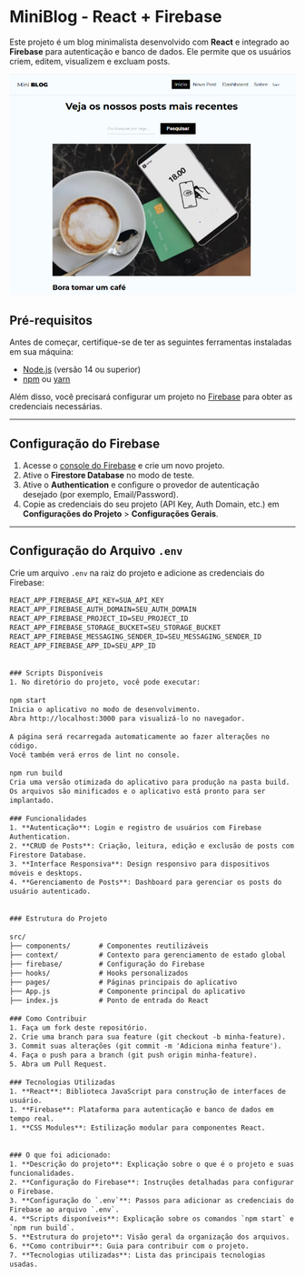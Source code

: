 # MiniBlog - React + Firebase

Este projeto é um blog minimalista desenvolvido com **React** e integrado ao **Firebase** para autenticação e banco de dados. Ele permite que os usuários criem, editem, visualizem e excluam posts.

![alt text](image.png)

## Pré-requisitos

Antes de começar, certifique-se de ter as seguintes ferramentas instaladas em sua máquina:

- [Node.js](https://nodejs.org/) (versão 14 ou superior)
- [npm](https://www.npmjs.com/) ou [yarn](https://yarnpkg.com/)

Além disso, você precisará configurar um projeto no [Firebase](https://firebase.google.com/) para obter as credenciais necessárias.

---

## Configuração do Firebase

1. Acesse o [console do Firebase](https://console.firebase.google.com/) e crie um novo projeto.
2. Ative o **Firestore Database** no modo de teste.
3. Ative o **Authentication** e configure o provedor de autenticação desejado (por exemplo, Email/Password).
4. Copie as credenciais do seu projeto (API Key, Auth Domain, etc.) em **Configurações do Projeto** > **Configurações Gerais**.

---

## Configuração do Arquivo `.env`

Crie um arquivo `.env` na raiz do projeto e adicione as credenciais do Firebase:

```env
REACT_APP_FIREBASE_API_KEY=SUA_API_KEY
REACT_APP_FIREBASE_AUTH_DOMAIN=SEU_AUTH_DOMAIN
REACT_APP_FIREBASE_PROJECT_ID=SEU_PROJECT_ID
REACT_APP_FIREBASE_STORAGE_BUCKET=SEU_STORAGE_BUCKET
REACT_APP_FIREBASE_MESSAGING_SENDER_ID=SEU_MESSAGING_SENDER_ID
REACT_APP_FIREBASE_APP_ID=SEU_APP_ID


### Scripts Disponíveis
1. No diretório do projeto, você pode executar:

npm start
Inicia o aplicativo no modo de desenvolvimento.
Abra http://localhost:3000 para visualizá-lo no navegador.

A página será recarregada automaticamente ao fazer alterações no código.
Você também verá erros de lint no console.

npm run build
Cria uma versão otimizada do aplicativo para produção na pasta build.
Os arquivos são minificados e o aplicativo está pronto para ser implantado.

### Funcionalidades
1. **Autenticação**: Login e registro de usuários com Firebase Authentication.
2. **CRUD de Posts**: Criação, leitura, edição e exclusão de posts com Firestore Database.
3. **Interface Responsiva**: Design responsivo para dispositivos móveis e desktops.
4. **Gerenciamento de Posts**: Dashboard para gerenciar os posts do usuário autenticado.


### Estrutura do Projeto

src/
├── components/       # Componentes reutilizáveis
├── context/          # Contexto para gerenciamento de estado global
├── firebase/         # Configuração do Firebase
├── hooks/            # Hooks personalizados
├── pages/            # Páginas principais do aplicativo
├── App.js            # Componente principal do aplicativo
├── index.js          # Ponto de entrada do React

### Como Contribuir
1. Faça um fork deste repositório.
2. Crie uma branch para sua feature (git checkout -b minha-feature).
3. Commit suas alterações (git commit -m 'Adiciona minha feature').
4. Faça o push para a branch (git push origin minha-feature).
5. Abra um Pull Request.

### Tecnologias Utilizadas
1. **React**: Biblioteca JavaScript para construção de interfaces de usuário.
1. **Firebase**: Plataforma para autenticação e banco de dados em tempo real.
1. **CSS Modules**: Estilização modular para componentes React.


### O que foi adicionado:
1. **Descrição do projeto**: Explicação sobre o que é o projeto e suas funcionalidades.
2. **Configuração do Firebase**: Instruções detalhadas para configurar o Firebase.
3. **Configuração do `.env`**: Passos para adicionar as credenciais do Firebase ao arquivo `.env`.
4. **Scripts disponíveis**: Explicação sobre os comandos `npm start` e `npm run build`.
5. **Estrutura do projeto**: Visão geral da organização dos arquivos.
6. **Como contribuir**: Guia para contribuir com o projeto.
7. **Tecnologias utilizadas**: Lista das principais tecnologias usadas.